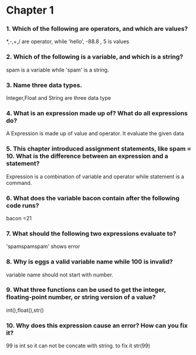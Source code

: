 # Chapter 1
### 1. Which of the following are operators, and which are values?
*,-,+,/ are operator, while 'hello', -88.8 , 5 is values

### 2. Which of the following is a variable, and which is a string?
spam is a variable while 'spam' is a string.

### 3. Name three data types.
Integer,Float and String are three data type

### 4. What is an expression made up of? What do all expressions do?
A Expression is made up of value and operator. It evaluate the given data

### 5. This chapter introduced assignment statements, like spam = 10. What is the difference between an expression and a statement?
Expression is a combination of variable and operator while statement is a command.

### 6. What does the variable bacon contain after the following code runs?
bacon =21

### 7. What should the following two expressions evaluate to?
'spamspamspam'
shows error

### 8. Why is eggs a valid variable name while 100 is invalid?
variable name should not start with number.

### 9. What three functions can be used to get the integer, floating-point number, or string version of a value?
int(),float(),str()

### 10. Why does this expression cause an error? How can you fix it?
99 is int so it can not be concate with string. to fix it str(99)